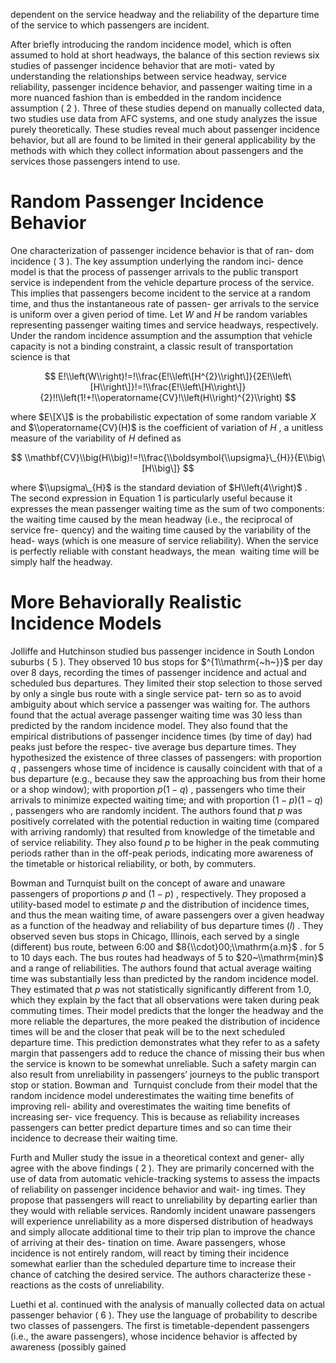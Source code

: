 dependent on the service headway and the reliability of the departure  time of the service to which passengers are incident.

After briefly introducing the random incidence model, which is  often assumed to hold at short headways, the balance of this section  reviews six studies of passenger incidence behavior that are moti- vated by understanding the relationships between service headway,  service reliability, passenger incidence behavior, and passenger  waiting time in a more nuanced fashion than is embedded in the  random incidence assumption ( 2 ). Three of these studies depend on  manually collected data, two studies use data from AFC systems,  and one study analyzes the issue purely theoretically. These studies  reveal much about passenger incidence behavior, but all are found  to be limited in their general applicability by the methods with  which they collect information about passengers and the services  those passengers intend to use.

# Random Passenger Incidence Behavior

One characterization of passenger incidence behavior is that of ran- dom incidence ( 3 ). The key assumption underlying the random inci- dence model is that the process of passenger arrivals to the public  transport service is independent from the vehicle departure process  of the service. This implies that passengers become incident to the  service at a random time, and thus the instantaneous rate of passen- ger arrivals to the service is uniform over a given period of time. Let  $W$  and $H$  be random variables representing passenger waiting times  and service headways, respectively. Under the random incidence  assumption and the assumption that vehicle capacity is not a binding  constraint, a classic result of transportation science is that

$$
E!\\left(W\\right)!=!\\frac{E!\\left\[H^{2}\\right\]}{2E!\\left\[H\\right\]}!=!\\frac{E!\\left\[H\\right\]}{2}!!\\left(1!+!\\operatorname{CV}!\\left(H\\right)^{2}\\right)
$$

where $E\[X\]$  is the probabilistic expectation of some random variable  $X$  and $\\operatorname{CV}(H)$  is the coefficient of variation of $H$ ,  a unitless measure  of the variability of $H$  defined as

$$
\\mathbf{CV}\\big(H\\big)!=!\\frac{\\boldsymbol{\\upsigma}\_{H}}{E\\big\[H\\big\]}
$$

where  $\\upsigma\_{H}$  is the standard deviation of $H\\left(4\\right)$ . The second expression  in Equation 1 is particularly useful because it expresses the mean  passenger waiting time as the sum of two components: the waiting  time caused by the mean headway (i.e., the reciprocal of service fre- quency) and the waiting time caused by the variability of the head- ways (which is one measure of service reliability). When the service  is perfectly reliable with constant headways, the mean ­ waiting time  will be simply half the headway.

# More Behaviorally Realistic Incidence Models

Jolliffe and Hutchinson studied bus passenger incidence in South  London suburbs ( 5 ). They observed 10 bus stops for  $^{1\\mathrm{~h~}}$  per day  over 8 days, recording the times of passenger incidence and actual  and scheduled bus departures. They limited their stop selection to  those served by only a single bus route with a single service pat- tern so as to avoid ambiguity about which service a passenger was  waiting for. The authors found that the actual average passenger  waiting time was $30%$  less than predicted by the random incidence  model. They also found that the empirical distributions of passenger  incidence times (by time of day) had peaks just before the respec- tive average bus departure times. They hypothesized the existence  of three classes of passengers: with proportion $q$ ,  passengers whose  time of incidence is causally coincident with that of a bus departure  (e.g., because they saw the approaching bus from their home or a  shop window); with proportion $p(1-q)$ , passengers who time their  arrivals to minimize expected waiting time; and with proportion  $(1-p)(1-q)$ , passengers who are randomly incident. The authors  found that $p$  was positively correlated with the potential reduction  in waiting time (compared with arriving randomly) that resulted  from knowledge of the timetable and of service reliability. They also  found $p$  to be higher in the peak commuting periods rather than in  the off-peak periods, indicating more awareness of the timetable or  historical reliability, or both, by commuters.

Bowman and Turnquist built on the concept of aware and unaware  passengers of proportions $p$  and $(1-p)$ , respectively. They proposed  a utility-based model to estimate $p$  and the distribution of incidence  times, and thus the mean waiting time, of aware passengers over  a given headway as a function of the headway and reliability of  bus departure times $(l)$ . They observed seven bus stops in Chicago,  Illinois, each served by a single (different) bus route, between 6:00  and $8{\\cdot}00;\\mathrm{a.m}$ . for 5 to 10 days each. The bus routes had headways  of 5 to  $20~\\mathrm{min}$  and a range of reliabilities. The authors found that  actual average waiting time was substantially less than predicted  by the random incidence model. They estimated that $p$  was not  statistically significantly different from 1.0, which they explain by  the fact that all observations were taken during peak commuting  times. Their model predicts that the longer the headway and the  more reliable the departures, the more peaked the distribution of  incidence times will be and the closer that peak will be to the next  scheduled departure time. This prediction demonstrates what they  refer to as a safety margin that passengers add to reduce the chance  of missing their bus when the service is known to be somewhat  unreliable. Such a safety margin can also result from unreliability in  passengers’ journeys to the public transport stop or station. Bowman  and ­ Turnquist conclude from their model that the random incidence  model underestimates the waiting time benefits of improving reli- ability and overestimates the waiting time benefits of increasing ser- vice frequency. This is because as reliability increases passengers  can better predict departure times and so can time their incidence to  decrease their waiting time.

Furth and Muller study the issue in a theoretical context and gener- ally agree with the above findings ( 2 ). They are primarily concerned  with the use of data from automatic vehicle-tracking systems to assess  the impacts of reliability on passenger incidence behavior and wait- ing times. They propose that passengers will react to unreliability by  departing earlier than they would with reliable services. Randomly  incident unaware passengers will experience unreliability as a more  dispersed distribution of headways and simply allocate additional  time to their trip plan to improve the chance of arriving at their des- tination on time. Aware passengers, whose incidence is not entirely  random, will react by timing their incidence somewhat earlier than  the scheduled departure time to increase their chance of catching the  desired service. The authors characterize these ­ reactions as the costs  of unreliability.

Luethi et al. continued with the analysis of manually collected  data on actual passenger behavior ( 6 ). They use the language  of probability to describe two classes of passengers. The first is  timetable-dependent passengers (i.e., the aware passengers), whose  incidence behavior is affected by awareness (possibly gained
